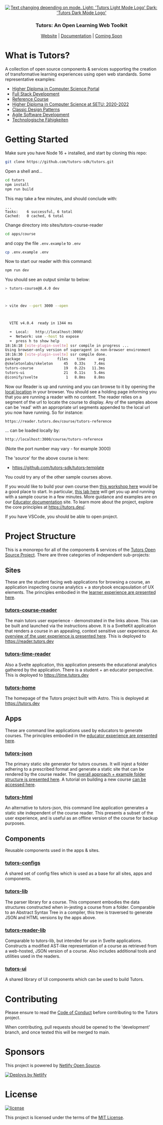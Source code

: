 <p align="center">
  <a href="https://tutors.dev">
    <picture>
      <source media="(prefers-color-scheme: dark)"  srcset="./assets/tutors-dark.png">
      <source media="(prefers-color-scheme: light)" srcset="./assets/tutors-light.png">
      <img alt="Text changing depending on mode. Light: 'Tutors Light Mode Logo' Dark: 'Tutors Dark Mode Logo'" src="./assets/tutors-light.png">
    </picture>    
  </a>
</p>

<h3 align="center">
Tutors: An Open Learning Web Toolkit
</h3>

<p align="center">
  <a href="https://tutors.dev">Website</a> |
  <a href="https://docs.tutors.dev">Documentation</a> |
  <a href="#">Coming Soon</a>
</p>

# What is Tutors?

A collection of open source components & services supporting the creation of transformative learning experiences using open web standards. Some representative examples:

- [Higher Diploma in Computer Science Portal](https://reader.tutors.dev/course/wit-hdip-comp-sci-showcase)
- [Full Stack Development](https://reader.tutors.dev/course/full-stack-web-dev-oth-2022)
- [Reference Course](https://reader.tutors.dev/course/tutors-reference)
- [Higher Diploma in Computer Science at SETU: 2020-2022](https://reader.tutors.dev/course/wit-hdip-comp-sci-2020)
- [Classic Design Patterns](https://tutors-svelte.netlify.app/course/classic-design-patterns)
- [Agile Software Development](https://reader.tutors.dev/course/agile-dev-2021)
- [Technologische Fähigkeiten](https://reader.tutors.dev/course/zusatzstudium-digital-skills-semester1)

# Getting Started

Make sure you have Node 16 + installed, and start by cloning this repo:

```bash
git clone https://github.com/tutors-sdk/tutors.git
```

Open a shell and...

```bash
cd tutors
npm install
npm run build
```

This may take a few minutes, and should conclude with:

```text
...
Tasks:    6 successful, 6 total
Cached:   0 cached, 6 total
```

Change directory into sites/tutors-course-reader

```bash
cd apps/course
```

and copy the file `.env.example` to `.env`

```bash
cp .env.example .env
```

Now to start our reader with this command:

```bash
npm run dev
```

You should see an output similar to below:

```bash
> tutors-course@8.4.0 dev



> vite dev --port 3000 --open



  VITE v4.0.4  ready in 1344 ms

  ➜  Local:   http://localhost:3000/
  ➜  Network: use --host to expose
  ➜  press h to show help
18:16:18 [vite-plugin-svelte] ssr compile in progress ...
Using browser-only version of superagent in non-browser environment
18:16:30 [vite-plugin-svelte] ssr compile done.
package                 files    time      avg
@skeletonlabs/skeleton     45   0.33s    7.4ms
tutors-course              19   0.22s   11.3ms
tutors-ui                  21   0.11s    5.4ms
@iconify/svelte             1   8.8ms    8.8ms
```

Now our Reader is up and running and you can browse to it by opening the <a href="http://localhost:3000/">local location</a> in your browser. You should see a holding page informing you that you are running a reader with no content.
The reader relies on a segment of the url to locate the course to display. Any of the samples above can be 'read' with an appropriate url segments appended to the local url you now have running. So for instance:

```bash
https://reader.tutors.dev/course/tutors-reference
```

... can be loaded locally by:

```bash
http://localhost:3000/course/tutors-reference
```

(Note the port number may vary - for example 3000)

The 'source' for the above course is here:

- https://github.com/tutors-sdk/tutors-template

You could try any of the other sample courses above.

If you would like to build your own course then [this workshop here](https://reader.tutors.dev/topic/tutors-docs/topic-00-WX) would be a good place to start. In particular, [this lab here](https://reader.tutors.dev/lab/tutors-docs/topic-00-WX/unit-1-creating/book-a) will get you up and running with a sample course in a few minutes. More guidance and examples are on our [Educator documentation](https://reader.tutors.dev/topic/tutors-docs/topic-02-EX) site. To learn more about the project, explore the core principles at https://tutors.dev/.

If you have VSCode, you should be able to open project.

# Project Structure

This is a monorepo for all of the components & services of the [Tutors Open Source Project](https://tutors.dev/). There are three categories of independent sub-projects:

## Sites

These are the student facing web applications for browsing a course, an application inspecting course analytics + a storybook encapsulation of UX elements. The principles embodied in the [learner experience are presented here](https://reader.tutors.dev/#/lab/docs.tutors.dev/topic-03-DX/unit-0/book-plans/01).

### [tutors-course-reader](https://github.com/tutors-sdk/tutors/tree/main/sites/tutors-course-reader)

The main tutors user experience - demonstrated in the links above. This can be built and launched via the instructions above. It is a SvelteKit application that renders a course in an appealing, context sensitive user experience. An [overview of the user experience is presented here](https://reader.tutors.dev/talk/docs.tutors.dev/topic-00-WX/unit-1-creating/talk-1/tutor-ux.pdf). This is deployed to https://reader.tutors.dev

### [tutors-time-reader](https://github.com/tutors-sdk/tutors/tree/main/sites/tutors-time-reader)

Also a Svelte application, this application presents the educational analytics gathered by the application. There is a student + an educator perspective. This is deployed to https://time.tutors.dev

### [tutors-home](https://github.com/tutors-sdk/tutors/tree/main/sites/tutors-home)

The homepage of the Tutors project built with Astro. This is deployed at https://tutors.dev

## Apps

These are command line applications used by educators to generate courses. The principles embodied in the [educator experience are presented here](https://reader.tutors.dev/#/lab/docs.tutors.dev/topic-03-DX/unit-0/book-plans/02).

### [tutors-json](https://github.com/tutors-sdk/tutors/tree/main/apps/tutors-json)

The primary static site generator for tutors courses. It will injest a folder adhering to a prescribed format and generate a static site that can be rendered by the course reader. The [overall approach + example folder structure is presented here](https://reader.tutors.dev/#/talk/docs.tutors.dev/topic-00-WX/unit-1-creating/talk-2/tutor-ex.pdf). A tutorial on building a new course [can be accessed here](https://reader.tutors.dev/#/lab/docs.tutors.dev/topic-00-WX/unit-1-creating/book-a).

### [tutors-html](https://github.com/tutors-sdk/tutors/tree/main/apps/tutors-html)

An alternative to tutors-json, this command line application generates a static site independent of the course reader. This presents a subset of the user experience, and is useful as an offline version of the course for backup purposes.

## Components

Reusable components used in the apps & sites.

### [tutors-configs](https://github.com/tutors-sdk/tutors/tree/main/components/tutors-configs)

A shared set of config files which is used as a base for all sites, apps and components.

### [tutors-lib](https://github.com/tutors-sdk/tutors/tree/main/components/tutors-lib)

The parser library for a course. This component embodies the data structures constructed when in-jesting a course from a folder. Comparable to an Abstract Syntax Tree in a compiler, this tree is traversed to generate JSON and HTML versions by the apps above.

### [tutors-reader-lib](https://github.com/tutors-sdk/tutors/tree/main/components/tutors-reader-lib)

Comparable to tutors-lib, but intended for use in Svelte applications. Constructs a modified AST-like representation of a course as retrieved from a web-hosted, JSON version of a course. Also includes additional tools and utilities used in the readers.

### [tutors-ui](https://github.com/tutors-sdk/tutors/tree/main/components/tutors-ui)

A shared library of UI components which can be used to build Tutors.

# Contributing

Please ensure to read the [Code of Conduct](./CODE_OF_CONDUCT.md) before contributing to the Tutors project.

When contributing, pull requests should be opened to the 'development' branch, and once tested this will be merged to main.

# Sponsors

This project is powered by [Netlify Open Source](https://www.netlify.com/open-source/).

[![Deploys by Netlify](https://www.netlify.com/v3/img/components/netlify-color-bg.svg)](https://www.netlify.com)

# License

[![license](https://img.shields.io/badge/license-MIT-3A929B.svg)](./LICENSE)

This project is licensed under the terms of the [MIT License](./LICENSE).
